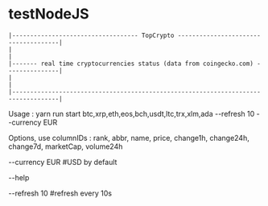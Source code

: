 # testNodeJS

    |----------------------------------- TopCrypto -------------------------------------|
    |                                                                                   |
    |------- real time cryptocurrencies status (data from coingecko.com) ---------------|
    |                                                                                   |
    |-----------------------------------------------------------------------------------|

Usage : yarn run start btc,xrp,eth,eos,bch,usdt,ltc,trx,xlm,ada --refresh 10 --currency EUR


Options, use columnIDs : rank, abbr, name, price, change1h, change24h, change7d, marketCap, volume24h

--currency EUR  #USD by default

--help

--refresh 10 #refresh every 10s
